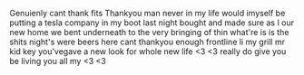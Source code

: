 Genuienly cant thank fits Thankyou man never in my life would imyself be putting a tesla company in my boot last night bought and made sure as I our new home we bent underneath
to the very bringing of thin what're is is the shits night's were beers here cant thankyou enough frontline li my grill mr kid key you'vegave a new look for whole new life
<3 <3 really do give you be living you all my <3 <3 
